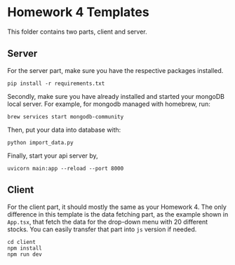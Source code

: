 # Homework 4 Templates

This folder contains two parts, client and server.

## Server

For the server part, make sure you have the respective packages installed.

```
pip install -r requirements.txt
```

Secondly, make sure you have already installed and started your mongoDB local server.
For example, for mongodb managed with homebrew, run:

```
brew services start mongodb-community
```

Then, put your data into database with:

```
python import_data.py
```

Finally, start your api server by,

```
uvicorn main:app --reload --port 8000
```

## Client

For the client part, it should mostly the same as your Homework 4. The only difference in this template is the data fetching part, as the example shown in `App.tsx`, that fetch the data for the drop-down menu with 20 different stocks. You can easily transfer that part into `js` version if needed.

```
cd client
npm install
npm run dev
```
